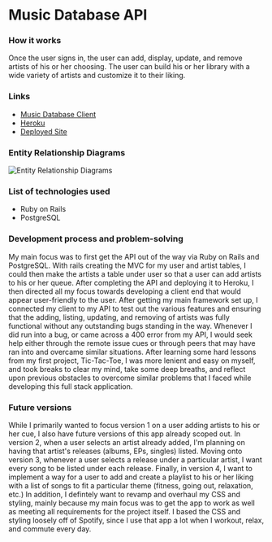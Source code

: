 # Music Database API

### How it works
Once the user signs in, the user can add, display, update, and remove artists of his or her choosing. The user can build his or her library with a wide variety of artists and customize it to their liking.

### Links
* [Music Database Client](https://github.com/lucaspchartier/Music-Database-Client/)
* [Heroku](https://salty-wave-91914.herokuapp.com/)
* [Deployed Site](https://lucaspchartier.github.io/Music-Database-Client/)

### Entity Relationship Diagrams
![Entity Relationship Diagrams](https://i.imgur.com/x1LTN0K.jpg)

### List of technologies used
* Ruby on Rails
* PostgreSQL

### Development process and problem-solving
My main focus was to first get the API out of the way via Ruby on Rails and PostgreSQL. With rails creating the MVC for my user and artist tables, I could then make the artists a table under user so that a user can add artists to his or her queue. After completing the API and deploying it to Heroku, I then directed all my focus towards developing a client end that would appear user-friendly to the user. After getting my main framework set up, I connected my client to my API to test out the various features and ensuring that the adding, listing, updating, and removing of artists was fully functional without any outstanding bugs standing in the way. Whenever I did run into a bug, or came across a 400 error from my API, I would seek help either through the remote issue cues or through peers that may have ran into and overcame similar situations. After learning some hard lessons from my first project, Tic-Tac-Toe, I was more lenient and easy on myself, and took breaks to clear my mind, take some deep breaths, and reflect upon previous obstacles to overcome similar problems that I faced while developing this full stack application.

### Future versions
While I primarily wanted to focus version 1 on a user adding artists to his or her cue, I also have future versions of this app already scoped out. In version 2, when a user selects an artist already added, I'm planning on having that artist's releases (albums, EPs, singles) listed. Moving onto version 3, whenever a user selects a release under a particular artist, I want every song to be listed under each release. Finally, in version 4, I want to implement a way for a user to add and create a playlist to his or her liking with a list of songs to fit a particular theme (fitness, going out, relaxation, etc.) In addition, I defintely want to revamp and overhaul my CSS and styling, mainly because my main focus was to get the app to work as well as meeting all requirements for the project itself. I based the CSS and styling loosely off of Spotify, since I use that app a lot when I workout, relax, and commute every day.
